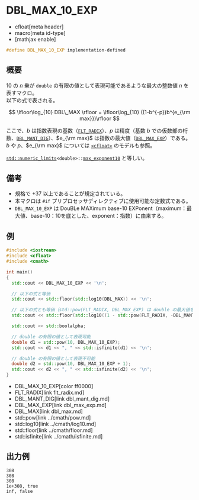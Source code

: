 # DBL_MAX_10_EXP
* cfloat[meta header]
* macro[meta id-type]
* [mathjax enable]

```cpp
#define DBL_MAX_10_EXP implementation-defined
```

## 概要
$10$ の $n$ 乗が `double` の有限の値として表現可能であるような最大の整数値 $n$ を表すマクロ。  
以下の式で表される。

$$
\lfloor\log_{10} DBL\_MAX \rfloor = \lfloor\log_{10} ((1-b^{-p})b^{e_{\rm max}})\rfloor
$$

ここで、$b$ は指数表現の基数（[`FLT_RADIX`](flt_radix.md)）、$p$ は精度（基数 $b$ での仮数部の桁数、[`DBL_MANT_DIG`](dbl_mant_dig.md)）、$e_{\rm max}$ は指数の最大値（[`DBL_MAX_EXP`](dbl_max_exp.md)）である。  
$b$ や $p$、$e_{\rm max}$ については [`<cfloat>`](../cfloat.md) のモデルも参照。

[`std::numeric_limits`](/reference/limits/numeric_limits.md)`<double>::`[`max_exponent10`](/reference/limits/numeric_limits/max_exponent10.md) と等しい。


## 備考
- 規格で +37 以上であることが規定されている。
- 本マクロは `#if` プリプロセッサディレクティブに使用可能な定数式である。
- `DBL_MAX_10_EXP` は DouBLe MAXimum base-10 EXPonent（maximum：最大値、base-10：10を底とした、exponent：指数）に由来する。


## 例
```cpp example
#include <iostream>
#include <cfloat>
#include <cmath>

int main()
{
  std::cout << DBL_MAX_10_EXP << '\n';

  // 以下の式と等価
  std::cout << std::floor(std::log10(DBL_MAX)) << '\n';

  // 以下の式とも等価（std::pow(FLT_RADIX, DBL_MAX_EXP) は double の最大値を超えてしまうため、式を調整してある）
  std::cout << std::floor(std::log10((1 - std::pow(FLT_RADIX, -DBL_MANT_DIG)) * std::pow(FLT_RADIX, DBL_MAX_EXP - 1) * FLT_RADIX)) << '\n';

  std::cout << std::boolalpha;

  // double の有限の値として表現可能
  double d1 = std::pow(10, DBL_MAX_10_EXP);
  std::cout << d1 << ", " << std::isfinite(d1) << '\n';

  // double の有限の値として表現不可能
  double d2 = std::pow(10, DBL_MAX_10_EXP + 1);
  std::cout << d2 << ", " << std::isfinite(d2) << '\n';
}
```
* DBL_MAX_10_EXP[color ff0000]
* FLT_RADIX[link flt_radix.md]
* DBL_MANT_DIG[link dbl_mant_dig.md]
* DBL_MAX_EXP[link dbl_max_exp.md]
* DBL_MAX[link dbl_max.md]
* std::pow[link ../cmath/pow.md]
* std::log10[link ../cmath/log10.md]
* std::floor[link ../cmath/floor.md]
* std::isfinite[link ../cmath/isfinite.md]

## 出力例
```
308
308
308
1e+308, true
inf, false
```

